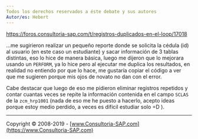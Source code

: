 ```yaml
---
Todos los derechos reservados a éste debate y sus autores
Autor/es: Hebert
---
```


https://foros.consultoria-sap.com/t/registros-duplicados-en-el-loop/17018

...me sugirieron realizar un pequeño reporte donde se solicita la cédula (id) al usuario (en este caso un estudiante) y sacar información de 3 tablas distintas, eso lo hice de manera básica, luego me dijeron que lo mejorara usando un `PERFORM`, ya lo hice pero al ejecutar me duplica los resultados, en realidad no entiendo por que lo hace, me gustaría copiar el código a ver que me sugieren porque mis ojos de novato no dan con el error.

Cabe destacar que luego de eso me pidieron eliminar registros repetidos y contar cuantas veces se repite la información contenida en el campo `SCLAS` de la `zcm_hrp1001` (nada de eso me he puesto a hacerlo, acepto ideas porque estoy medio perdido, a veces es difícil estudiar solo =D ).

***

Copyright © 2008-2019 - [www.Consultoria-SAP.com](https://www.Consultoria-SAP.com)
